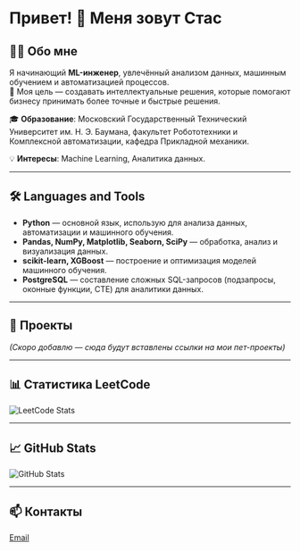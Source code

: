 # Привет! 👋 Меня зовут Стас

## 👨‍💻 Обо мне
Я начинающий **ML-инженер**, увлечённый анализом данных, машинным обучением и автоматизацией процессов.  
🎯 Моя цель — создавать интеллектуальные решения, которые помогают бизнесу принимать более точные и быстрые решения.  

🎓 **Образование**: Московский Государственный Технический Университет им. Н. Э. Баумана, факультет Робототехники и Комплексной автоматизации, кафедра Прикладной механики.

💡 **Интересы**: Machine Learning, Аналитика данных.

---

## 🛠 Languages and Tools
- **Python** — основной язык, использую для анализа данных, автоматизации и машинного обучения.
- **Pandas, NumPy, Matplotlib, Seaborn, SciPy** — обработка, анализ и визуализация данных.
- **scikit-learn, XGBoost** — построение и оптимизация моделей машинного обучения.
- **PostgreSQL** — составление сложных SQL-запросов (подзапросы, оконные функции, CTE) для аналитики данных.

---

## 📂 Проекты
*(Скоро добавлю — сюда будут вставлены ссылки на мои пет-проекты)*

---

## 📊 Статистика LeetCode
![LeetCode Stats](https://leetcard.jacoblin.cool/GrigorenkoStas?theme=dark&ext=activity)

---

## 📈 GitHub Stats
![GitHub Stats](https://github-readme-stats.vercel.app/api?username=Stas-Grig&show_icons=true&theme=radical)

---

## 📫 Контакты 
[Email](kakasi_2001@mail.ru)  
